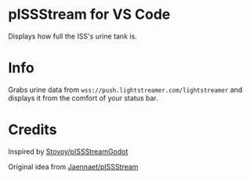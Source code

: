 # pISSStream for VS Code
 Displays how full the ISS's urine tank is.

# Info

Grabs urine data from ``wss://push.lightstreamer.com/lightstreamer`` and displays it from the comfort of your status bar.

# Credits

Inspired by [Stovoy/pISSStreamGodot](https://github.com/Stovoy/pISSStreamGodot/tree/main)

Original idea from [Jaennaet/pISSStream](https://github.com/Jaennaet/pISSStream)
